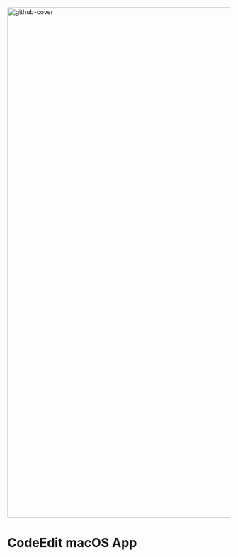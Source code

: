 <img width="1153" alt="github-cover" src="https://user-images.githubusercontent.com/806104/157763529-fef2b06e-c989-49cd-ad4c-19a6377971c1.png">

# CodeEdit macOS App
